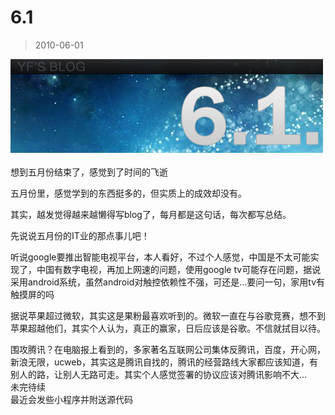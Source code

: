 # 6.1 

> 2010-06-01

<div class="pcs-article-content_ptkaiapt4bxy_baiduscarticle" id="detailArticleContent_ptkaiapt4bxy_baiduscarticle">
 <p>
  <img class="blogimg" small="0" src="images/54ae2804c9bb36c8533ebdc5b1daf7f7.jpg"/>
  <br/>
  <br/>
  想到五月份结束了，感觉到了时间的飞逝
 </p>
 <p>
  五月份里，感觉学到的东西挺多的，但实质上的成效却没有。
 </p>
 <p>
  其实，越发觉得越来越懒得写blog了，每月都是这句话，每次都写总结。
 </p>
 <p>
  先说说五月份的IT业的那点事儿吧！
 </p>
 <p>
  听说google要推出智能电视平台，本人看好，不过个人感觉，中国是不太可能实现了，中国有数字电视，再加上网速的问题，使用google tv可能存在问题，据说采用android系统，虽然android对触控依赖性不强，可还是…要问一句，家用tv有触摸屏的吗
 </p>
 <p>
  据说苹果超过微软，其实这是果粉最喜欢听到的。微软一直在与谷歌竞赛，想不到苹果超越他们，其实个人认为，真正的赢家，日后应该是谷歌。不信就拭目以待。
 </p>
 <p>
  围攻腾讯？在电脑报上看到的，多家著名互联网公司集体反腾讯，百度，开心网，新浪无限，ucweb，其实这是腾讯自找的，腾讯的经营路线大家都应该知道，有别人的路，让别人无路可走。其实个人感觉签署的协议应该对腾讯影响不大…
  <br/>
  未完待续
  <br/>
  最近会发些小程序并附送源代码
 </p>
</div>


